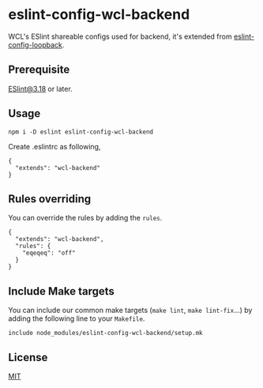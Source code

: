 # eslint-config-wcl-backend

WCL's ESlint shareable configs used for backend, it's extended from [eslint-config-loopback](https://github.com/strongloop/eslint-config-loopback).

## Prerequisite
ESlint@3.18 or later.

## Usage

```
npm i -D eslint eslint-config-wcl-backend
```

Create .eslintrc as following,

```
{
  "extends": "wcl-backend"
}
```

## Rules overriding

You can override the rules by adding the `rules`.
```
{
  "extends": "wcl-backend",
  "rules": {
    "eqeqeq": "off"
  }
}
```

## Include Make targets

You can include our common make targets (`make lint`, `make lint-fix`...) by adding the following line to your `Makefile`.

```
include node_modules/eslint-config-wcl-backend/setup.mk
```

## License

[MIT](LICENSE)
